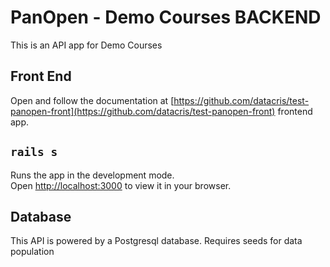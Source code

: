 # PanOpen - Demo Courses BACKEND

This is an API app for Demo Courses

## Front End 
Open and follow the documentation at [https://github.com/datacris/test-panopen-front](https://github.com/datacris/test-panopen-front) frontend app.

## `rails s`

Runs the app in the development mode.\
Open [http://localhost:3000](http://localhost:3000) to view it in your browser.

## Database

This API is powered by a Postgresql database. Requires seeds for data population

